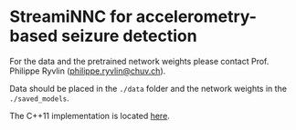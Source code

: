 # StreamiNNC for accelerometry-based seizure detection

For the data and the pretrained network weights please contact Prof. Philippe Ryvlin (philippe.ryvlin@chuv.ch).

Data should be placed in the ```./data``` folder and the network weights in the ```./saved_models```.

The C++11 implementation is located [here](./c%2B%2B11/README.md).